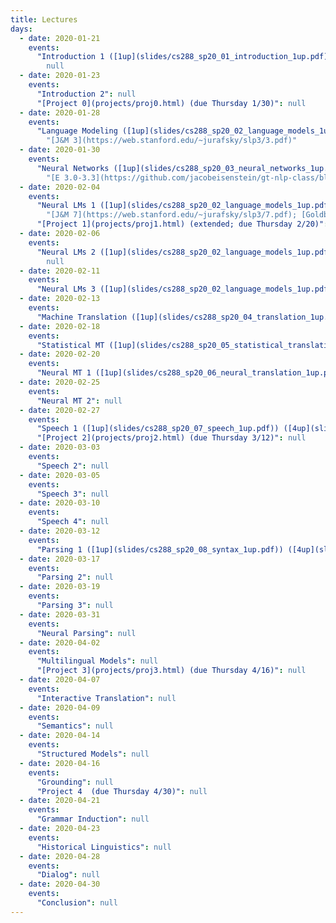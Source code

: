 ```yaml
---
title: Lectures
days:
  - date: 2020-01-21
    events:
      "Introduction 1 ([1up](slides/cs288_sp20_01_introduction_1up.pdf)) ([6up](slides/cs288_sp20_01_introduction_6up.pdf))":
        null
  - date: 2020-01-23
    events:
      "Introduction 2": null
      "[Project 0](projects/proj0.html) (due Thursday 1/30)": null
  - date: 2020-01-28
    events:
      "Language Modeling ([1up](slides/cs288_sp20_02_language_models_1up.pdf)) ([4up](slides/cs288_sp20_02_language_models_4up.pdf))":
        "[J&M 3](https://web.stanford.edu/~jurafsky/slp3/3.pdf)"
  - date: 2020-01-30
    events:
      "Neural Networks ([1up](slides/cs288_sp20_03_neural_networks_1up.pdf)) ([4up](slides/cs288_sp20_03_neural_networks_4up.pdf)) ([demo](https://colab.research.google.com/drive/1bQRo_13IKuxk4xoqOWU7z5GWUuPuvzbu)) ([tips](https://colab.research.google.com/drive/16Mw62pK8stJ6fapBc6SVmRMZN-2GXGH4))":
        "[E 3.0-3.3](https://github.com/jacobeisenstein/gt-nlp-class/blob/master/notes/eisenstein-nlp-notes.pdf); [J&M 6](https://web.stanford.edu/~jurafsky/slp3/6.pdf); [G 1-5](http://u.cs.biu.ac.il/~yogo/nnlp.pdf)"
  - date: 2020-02-04
    events:
      "Neural LMs 1 ([1up](slides/cs288_sp20_02_language_models_1up.pdf)) ([4up](slides/cs288_sp20_02_language_models_4up.pdf))":
        "[J&M 7](https://web.stanford.edu/~jurafsky/slp3/7.pdf); [Goldberg 10-11](http://u.cs.biu.ac.il/~yogo/nnlp.pdf)"
      "[Project 1](projects/proj1.html) (extended; due Thursday 2/20)": null
  - date: 2020-02-06
    events:
      "Neural LMs 2 ([1up](slides/cs288_sp20_02_language_models_1up.pdf)) ([4up](slides/cs288_sp20_02_language_models_4up.pdf))":
        null
  - date: 2020-02-11
    events:
      "Neural LMs 3 ([1up](slides/cs288_sp20_02_language_models_1up.pdf)) ([4up](slides/cs288_sp20_02_language_models_4up.pdf))": null
  - date: 2020-02-13
    events:
      "Machine Translation ([1up](slides/cs288_sp20_04_translation_1up.pdf)) ([4up](slides/cs288_sp20_04_translation_4up.pdf))": "[IBM Model 1](slides/lecture-ibm-model1.pdf)"
  - date: 2020-02-18
    events:
      "Statistical MT ([1up](slides/cs288_sp20_05_statistical_translation_1up.pdf)) ([4up](slides/cs288_sp20_05_statistical_translation_4up.pdf))": "[Stat MT Book](http://statmt.org/book/)"
  - date: 2020-02-20
    events:
      "Neural MT 1 ([1up](slides/cs288_sp20_06_neural_translation_1up.pdf)) ([4up](slides/cs288_sp20_06_neural_translation_4up.pdf))": "[Attention](https://arxiv.org/abs/1409.0473) [Transformer](https://arxiv.org/abs/1706.03762)"
  - date: 2020-02-25
    events:
      "Neural MT 2": null
  - date: 2020-02-27
    events:
      "Speech 1 ([1up](slides/cs288_sp20_07_speech_1up.pdf)) ([4up](slides/cs288_sp20_07_speech_4up.pdf))": null
      "[Project 2](projects/proj2.html) (due Thursday 3/12)": null
  - date: 2020-03-03
    events:
      "Speech 2": null
  - date: 2020-03-05
    events:
      "Speech 3": null
  - date: 2020-03-10
    events:
      "Speech 4": null
  - date: 2020-03-12
    events:
      "Parsing 1 ([1up](slides/cs288_sp20_08_syntax_1up.pdf)) ([4up](slides/cs288_sp20_08_syntax_4up.pdf))": null
  - date: 2020-03-17
    events:
      "Parsing 2": null
  - date: 2020-03-19
    events:
      "Parsing 3": null
  - date: 2020-03-31
    events:
      "Neural Parsing": null
  - date: 2020-04-02
    events:
      "Multilingual Models": null
      "[Project 3](projects/proj3.html) (due Thursday 4/16)": null
  - date: 2020-04-07
    events:
      "Interactive Translation": null
  - date: 2020-04-09
    events:
      "Semantics": null
  - date: 2020-04-14
    events:
      "Structured Models": null
  - date: 2020-04-16
    events:
      "Grounding": null
      "Project 4  (due Thursday 4/30)": null
  - date: 2020-04-21
    events:
      "Grammar Induction": null
  - date: 2020-04-23
    events:
      "Historical Linguistics": null
  - date: 2020-04-28
    events:
      "Dialog": null
  - date: 2020-04-30
    events:
      "Conclusion": null
---
```

